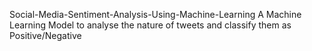 
Social-Media-Sentiment-Analysis-Using-Machine-Learning
A Machine Learning Model to analyse the nature of tweets and classify them as Positive/Negative

